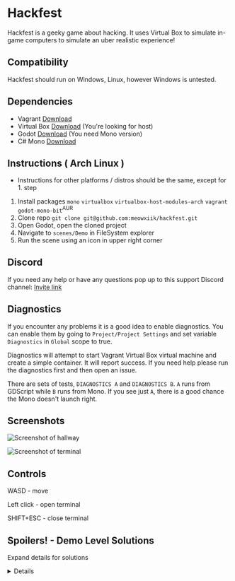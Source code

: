 # Hackfest

Hackfest is a geeky game about hacking. It uses Virtual Box to simulate in-game computers to simulate an uber realistic experience!

## Compatibility

Hackfest should run on Windows, Linux, however Windows is untested.

## Dependencies

- Vagrant [Download](https://www.vagrantup.com/downloads.html)
- Virtual Box [Download](https://www.virtualbox.org/wiki/Downloads) (You're looking for <Your OS> host)
- Godot [Download](https://godotengine.org/download/linux) (You need Mono version)
- C# Mono [Download](https://www.mono-project.com/download/stable) 

## Instructions ( Arch Linux )

* Instructions for other platforms / distros should be the same, except for 1. step

1. Install packages `mono` `virtualbox` `virtualbox-host-modules-arch` `vagrant` `godot-mono-bit`<sup>AUR</sup>
2. Clone repo `git clone git@github.com:meowxiik/hackfest.git`
3. Open Godot, open the cloned project
4. Navigate to `scenes/Demo` in FileSystem explorer
5. Run the scene using an icon in upper right corner

## Discord

If you need any help or have any questions pop up to this support Discord channel: [Invite link](https://discord.gg/BZBCH45) 

## Diagnostics

If you encounter any problems it is a good idea to enable diagnostics. You can enable them by going to `Project/Project Settings` and set variable `Diagnostics` in `Global` scope to true.

Diagnostics will attempt to start Vagrant Virtual Box virtual machine and create a simple container. It will report success. If you need help please run the diagnostics first and then open an issue.

There are sets of tests, `DIAGNOSTICS A` and `DIAGNOSTICS B`. `A` runs from GDScript while `B` runs from Mono. If you see just `A`, there is a good chance the Mono doesn't launch right.

## Screenshots

![Screenshot of hallway](https://i.imgur.com/ujAetXO.png)

![Screenshot of terminal](https://i.imgur.com/yX2SClH.png)

## Controls

WASD - move

Left click - open terminal

SHIFT+ESC - close terminal

## Spoilers! - Demo Level Solutions

Expand details for solutions

<details>
  
  For all levels, you need to click left on the little panel on the right to open the door controller command line.
  
  Exit the terminal with SHIFT+ESC
  
  Level 1, "Door is a device; Key is the number 1": Door is located in `/dev/by_id/door/in` You need to  `echo 1 > /dev/by_id/door/in`
  
  Level 2, "SSH Port is?": You need to `echo 22 > /dev/by_id/door/in`
  
  Level 3, "Find alpha": Key is hidden in `/bin/key_alpha`, it is 78963, so `echo 78963 > /dev/by_id/door/in`
  
  Level 4, "Double door conundrum": There are two doors, which open and close in for opposite signals. On `echo 1 > /dev/by_id/double_door/in` door 1 closes and door 2 opens. On `echo 0` the opposite. You need to `echo 0 > /dev/by_id/double_door/in && sleep 5 && echo 1 > /dev/by_id/double_door/in`. Then go stand between the doors.
  
  Level 5, "The Door will tell": You need to output `cat /dev/by_id/door/out`. The key is 1452, so the answer is to `echo 1452 > /dev/by_id/door/in`
  
</detials>

